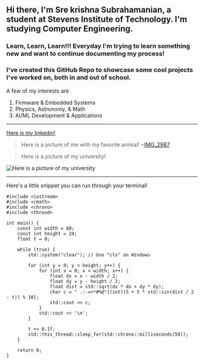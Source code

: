 ## **Hi there, I'm Sre krishna Subrahamanian, a student at Stevens Institute of Technology. I'm studying Computer Engineering.**
### Learn, Learn, Learn!!! Everyday I'm trying to learn something new and want to continue documenting my process! ###
### I've created this GitHub Repo to showcase some cool projects I've worked on, both in and out of school. ###

A few of my interests are
1. Firmware & Embedded Systems
2. Physics, Astronomy, & Math
3. AI/ML Development & Applications

---

[Here is my linkedin!](https://www.linkedin.com/in/srekrishnasubrahamanian/)

>Here is a picture of me with my favorite animal!
~[IMG_2987](https://github.com/user-attachments/assets/989dac2b-5b20-4d05-92c8-c4d221b78c2f)


>Here is a picture of my university!

![Here is a picture of my university](https://tour.stevens.edu/maps/UMAP_2017082365446_MINI.jpg)

---
Here's a little snippet you can run through your terminal!

```
#include <iostream>
#include <cmath>
#include <chrono>
#include <thread>

int main() {
    const int width = 80;
    const int height = 24;
    float t = 0;

    while (true) {
        std::system("clear"); // Use "cls" on Windows

        for (int y = 0; y < height; y++) {
            for (int x = 0; x < width; x++) {
                float dx = x - width / 2;
                float dy = y - height / 2;
                float dist = std::sqrt(dx * dx + dy * dy);
                char c = " .:-=+*#%@"[(int)(5 + 5 * std::sin(dist / 2 - t)) % 10];
                std::cout << c;
            }
            std::cout << '\n';
        }

        t += 0.1f;
        std::this_thread::sleep_for(std::chrono::milliseconds(50));
    }

    return 0;
}

```


